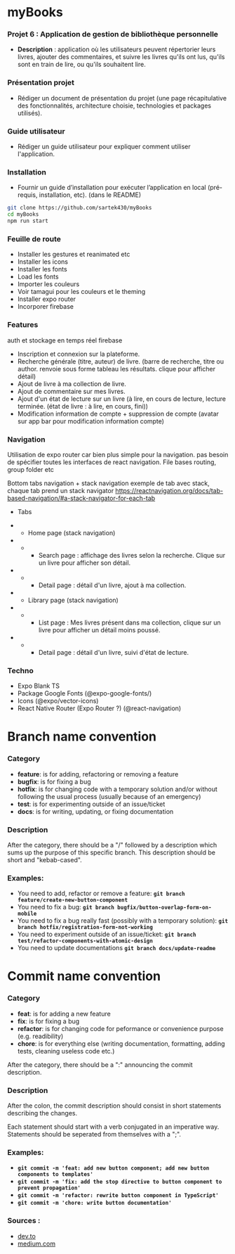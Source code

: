 # myBooks

### **Projet 6 : Application de gestion de bibliothèque personnelle**

- **Description** : application où les utilisateurs peuvent répertorier leurs livres, ajouter des commentaires, et suivre les livres qu'ils ont lus, qu'ils sont en train de lire, ou qu'ils souhaitent lire.

### Présentation projet

- Rédiger un document de présentation du projet (une page récapitulative des fonctionnalités, architecture choisie, technologies et packages utilisés).

### Guide utilisateur

- Rédiger un guide utilisateur pour expliquer comment utiliser l'application.

### Installation

- Fournir un guide d’installation pour exécuter l’application en local (pré-requis, installation, etc). (dans le README)

```bash
git clone https://github.com/sartek430/myBooks
cd myBooks
npm run start
```

### Feuille de route

- Installer les gestures et reanimated etc
- Installer les icons
- Installer les fonts
- Load les fonts
- Importer les couleurs
- Voir tamagui pour les couleurs et le theming
- Installer expo router
- Incorporer firebase

### Features

auth et stockage en temps réel firebase

- Inscription et connexion sur la plateforme.
- Recherche générale (titre, auteur) de livre. (barre de recherche, titre ou author. renvoie sous forme tableau les résultats. clique pour afficher détail)
- Ajout de livre à ma collection de livre.
- Ajout de commentaire sur mes livres.
- Ajout d'un état de lecture sur un livre (à lire, en cours de lecture, lecture terminée. (état de livre : à lire, en cours, fini))
- Modification information de compte + suppression de compte (avatar sur app bar pour modification information compte)

### Navigation

Utilisation de expo router car bien plus simple pour la navigation. pas besoin de spécifier toutes les interfaces de react navigation. File bases routing, group folder etc

Bottom tabs navigation + stack navigation
exemple de tab avec stack, chaque tab prend un stack navigator
https://reactnavigation.org/docs/tab-based-navigation/#a-stack-navigator-for-each-tab

- Tabs
- - Home page (stack navigation)
- - - Search page : affichage des livres selon la recherche. Clique sur un livre pour afficher son détail.
- - - Detail page : détail d'un livre, ajout à ma collection.

- - Library page (stack navigation)
- - - List page : Mes livres présent dans ma collection, clique sur un livre pour afficher un détail moins poussé.
- - - Detail page : détail d'un livre, suivi d'état de lecture.

### Techno

- Expo Blank TS
- Package Google Fonts (@expo-google-fonts/)
- Icons (@expo/vector-icons)
- React Native Router (Expo Router ?) (@react-navigation)

# Branch name convention

### Category

- **feature**: is for adding, refactoring or removing a feature
- **bugfix**: is for fixing a bug
- **hotfix**: is for changing code with a temporary solution and/or without following the usual process (usually because of an emergency)
- **test**: is for experimenting outside of an issue/ticket
- **docs**: is for writing, updating, or fixing documentation

### Description

After the category, there should be a "/" followed by a description which sums up the purpose of this specific branch. This description should be short and "kebab-cased".

### Examples:

- You need to add, refactor or remove a feature: **`git branch feature/create-new-button-component`**
- You need to fix a bug: **`git branch bugfix/button-overlap-form-on-mobile`**
- You need to fix a bug really fast (possibly with a temporary solution): **`git branch hotfix/registration-form-not-working`**
- You need to experiment outside of an issue/ticket: **`git branch test/refactor-components-with-atomic-design`**
- You need to update documentations **`git branch docs/update-readme`**

# Commit name convention

### Category

- **feat**: is for adding a new feature
- **fix**: is for fixing a bug
- **refactor**: is for changing code for peformance or convenience purpose (e.g. readibility)
- **chore**: is for everything else (writing documentation, formatting, adding tests, cleaning useless code etc.)

After the category, there should be a ":" announcing the commit description.

### Description

After the colon, the commit description should consist in short statements describing the changes.

Each statement should start with a verb conjugated in an imperative way. Statements should be seperated from themselves with a ";".

### Examples:

- **`git commit -m 'feat: add new button component; add new button components to templates'`**
- **`git commit -m 'fix: add the stop directive to button component to prevent propagation'`**
- **`git commit -m 'refactor: rewrite button component in TypeScript'`**
- **`git commit -m 'chore: write button documentation'`**

### Sources :

- [dev.to](https://dev.to/varbsan/a-simplified-convention-for-naming-branches-and-commits-in-git-il4)
- [medium.com](https://medium.com/@abhay.pixolo/naming-conventions-for-git-branches-a-cheatsheet-8549feca2534)

